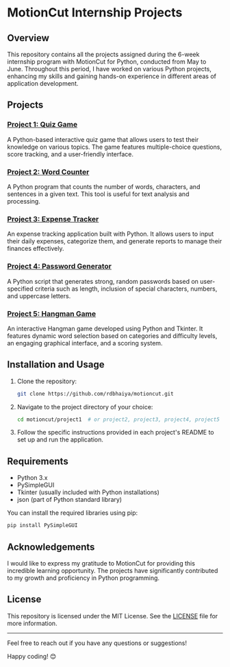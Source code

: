 # MotionCut Internship Projects

## Overview

This repository contains all the projects assigned during the 6-week internship program with MotionCut for Python, conducted from May to June. Throughout this period, I have worked on various Python projects, enhancing my skills and gaining hands-on experience in different areas of application development.

## Projects

### [Project 1: Quiz Game](project1/)
A Python-based interactive quiz game that allows users to test their knowledge on various topics. The game features multiple-choice questions, score tracking, and a user-friendly interface.

### [Project 2: Word Counter](project2/)
A Python program that counts the number of words, characters, and sentences in a given text. This tool is useful for text analysis and processing.

### [Project 3: Expense Tracker](project3/)
An expense tracking application built with Python. It allows users to input their daily expenses, categorize them, and generate reports to manage their finances effectively.

### [Project 4: Password Generator](project4/)
A Python script that generates strong, random passwords based on user-specified criteria such as length, inclusion of special characters, numbers, and uppercase letters.

### [Project 5: Hangman Game](project5/)
An interactive Hangman game developed using Python and Tkinter. It features dynamic word selection based on categories and difficulty levels, an engaging graphical interface, and a scoring system.

## Installation and Usage

1. Clone the repository:
    ```bash
    git clone https://github.com/rdbhaiya/motioncut.git
    ```
2. Navigate to the project directory of your choice:
    ```bash
    cd motioncut/project1  # or project2, project3, project4, project5
    ```
3. Follow the specific instructions provided in each project's README to set up and run the application.

## Requirements

- Python 3.x
- PySimpleGUI
- Tkinter (usually included with Python installations)
- json (part of Python standard library)

You can install the required libraries using pip:
```bash
pip install PySimpleGUI
```

## Acknowledgements

I would like to express my gratitude to MotionCut for providing this incredible learning opportunity. The projects have significantly contributed to my growth and proficiency in Python programming.

## License

This repository is licensed under the MIT License. See the [LICENSE](LICENSE) file for more information.

---

Feel free to reach out if you have any questions or suggestions!

Happy coding! 😊
